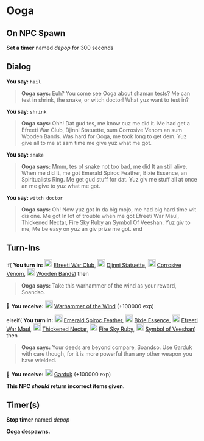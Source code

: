 # Ooga
## On NPC Spawn

**Set a timer** named *depop* for 300 seconds
## Dialog

**You say:** `hail`



>**Ooga says:** Euh? You come see Ooga about shaman tests? Me can test in shrink, the snake, or witch doctor! What yuz want to test in?

**You say:** `shrink`



>**Ooga says:** Ohh! Dat gud tes, me know cuz me did it. Me had get a Efreeti War Club, Djinni Statuette, sum Corrosive Venom an sum Wooden Bands. Was hard for Ooga, me took long to get dem. Yuz give all to me at sam time me give yuz what me got.

**You say:** `snake`



>**Ooga says:** Mmm, tes of snake not too bad, me did It an still alive. When me did It, me got Emerald Spiroc Feather, Bixie Essence, an Spiritualists Ring. Me get gud stuff for dat. Yuz giv me stuff all at once an me give to yuz what me got.

**You say:** `witch doctor`



>**Ooga says:** Oh! Now yuz got In da big mojo, me had big hard time wit dis one. Me got In lot of trouble when me got Efreeti War Maul, Thickened Nectar, Fire Sky Ruby an Symbol Of Veeshan. Yuz giv to me, Me be easy on yuz an giv prize me got.
end

## Turn-Ins



if( **You turn in:** <img style="background:url(/static/icons/blank_slot.gif);width:20px;height:20px;" src="/static/icons/item_738.png" alt="" /> <a
                                href="/item/20845" data-url="20845" class="tooltip-link link">Efreeti War Club</a>, <img style="background:url(/static/icons/blank_slot.gif);width:20px;height:20px;" src="/static/icons/item_894.png" alt="" /> <a
                                href="/item/20955" data-url="20955" class="tooltip-link link">Djinni Statuette</a>, <img style="background:url(/static/icons/blank_slot.gif);width:20px;height:20px;" src="/static/icons/item_1006.png" alt="" /> <a
                                href="/item/20842" data-url="20842" class="tooltip-link link">Corrosive Venom</a>, <img style="background:url(/static/icons/blank_slot.gif);width:20px;height:20px;" src="/static/icons/item_509.png" alt="" /> <a
                                href="/item/20841" data-url="20841" class="tooltip-link link">Wooden Bands</a>) then 




>**Ooga says:** Take this warhammer of the wind as your reward, Soandso.


 &#127873; **You receive:**  <img style="background:url(/static/icons/blank_slot.gif);width:20px;height:20px;" src="/static/icons/item_567.png" alt="" /> <a
                                href="/item/27729" data-url="27729" class="tooltip-link link">Warhammer of the Wind</a> (+100000 exp)

 

elseif( **You turn in:** <img style="background:url(/static/icons/blank_slot.gif);width:20px;height:20px;" src="/static/icons/item_1146.png" alt="" /> <a
                                href="/item/20962" data-url="20962" class="tooltip-link link">Emerald Spiroc Feather</a>, <img style="background:url(/static/icons/blank_slot.gif);width:20px;height:20px;" src="/static/icons/item_823.png" alt="" /> <a
                                href="/item/20843" data-url="20843" class="tooltip-link link">Bixie Essence</a>, <img style="background:url(/static/icons/blank_slot.gif);width:20px;height:20px;" src="/static/icons/item_903.png" alt="" /> <a
                                href="/item/20846" data-url="20846" class="tooltip-link link">Efreeti War Maul</a>, <img style="background:url(/static/icons/blank_slot.gif);width:20px;height:20px;" src="/static/icons/item_1006.png" alt="" /> <a
                                href="/item/20969" data-url="20969" class="tooltip-link link">Thickened Nectar</a>, <img style="background:url(/static/icons/blank_slot.gif);width:20px;height:20px;" src="/static/icons/item_960.png" alt="" /> <a
                                href="/item/20848" data-url="20848" class="tooltip-link link">Fire Sky Ruby</a>, <img style="background:url(/static/icons/blank_slot.gif);width:20px;height:20px;" src="/static/icons/item_646.png" alt="" /> <a
                                href="/item/20847" data-url="20847" class="tooltip-link link">Symbol of Veeshan</a>) then 



>**Ooga says:** Your deeds are beyond compare, Soandso. Use Garduk with care though, for it is more powerful than any other weapon you have wielded.


 &#127873; **You receive:**  <img style="background:url(/static/icons/blank_slot.gif);width:20px;height:20px;" src="/static/icons/item_740.png" alt="" /> <a
                                href="/item/11694" data-url="11694" class="tooltip-link link">Garduk</a> (+100000 exp)

 

**This NPC *should* return incorrect items given.**

## Timer(s)

**Stop timer** named *depop*

**Ooga despawns.**




